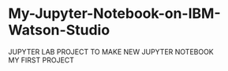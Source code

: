 # My-Jupyter-Notebook-on-IBM-Watson-Studio
JUPYTER  LAB PROJECT TO MAKE NEW JUPYTER NOTEBOOK  
MY FIRST PROJECT 
